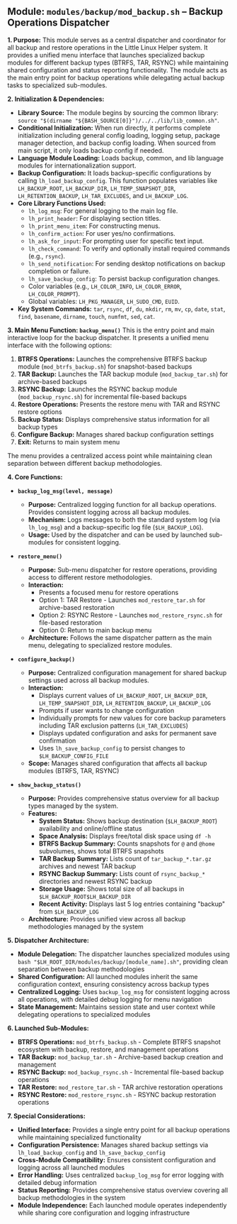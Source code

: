 <!--
File: docs/mod/doc_backup.md
Copyright (c) 2025 maschkef
SPDX-License-Identifier: MIT

This project is part of the 'little-linux-helper' collection.
Licensed under the MIT License. See the LICENSE file in the project root for more information.
-->

## Module: `modules/backup/mod_backup.sh` – Backup Operations Dispatcher

**1. Purpose:**
This module serves as a central dispatcher and coordinator for all backup and restore operations in the Little Linux Helper system. It provides a unified menu interface that launches specialized backup modules for different backup types (BTRFS, TAR, RSYNC) while maintaining shared configuration and status reporting functionality. The module acts as the main entry point for backup operations while delegating actual backup tasks to specialized sub-modules.

**2. Initialization & Dependencies:**
*   **Library Source:** The module begins by sourcing the common library: `source "$(dirname "${BASH_SOURCE[0]}")/../../lib/lib_common.sh"`.
*   **Conditional Initialization:** When run directly, it performs complete initialization including general config loading, logging setup, package manager detection, and backup config loading. When sourced from main script, it only loads backup config if needed.
*   **Language Module Loading:** Loads backup, common, and lib language modules for internationalization support.
*   **Backup Configuration:** It loads backup-specific configurations by calling `lh_load_backup_config`. This function populates variables like `LH_BACKUP_ROOT`, `LH_BACKUP_DIR`, `LH_TEMP_SNAPSHOT_DIR`, `LH_RETENTION_BACKUP`, `LH_TAR_EXCLUDES`, and `LH_BACKUP_LOG`.
*   **Core Library Functions Used:**
    *   `lh_log_msg`: For general logging to the main log file.
    *   `lh_print_header`: For displaying section titles.
    *   `lh_print_menu_item`: For constructing menus.
    *   `lh_confirm_action`: For user yes/no confirmations.
    *   `lh_ask_for_input`: For prompting user for specific text input.
    *   `lh_check_command`: To verify and optionally install required commands (e.g., `rsync`).
    *   `lh_send_notification`: For sending desktop notifications on backup completion or failure.
    *   `lh_save_backup_config`: To persist backup configuration changes.
    *   Color variables (e.g., `LH_COLOR_INFO`, `LH_COLOR_ERROR`, `LH_COLOR_PROMPT`).
    *   Global variables: `LH_PKG_MANAGER`, `LH_SUDO_CMD`, `EUID`.
*   **Key System Commands:** `tar`, `rsync`, `df`, `du`, `mkdir`, `rm`, `mv`, `cp`, `date`, `stat`, `find`, `basename`, `dirname`, `touch`, `numfmt`, `sed`, `cat`.

**3. Main Menu Function: `backup_menu()`**
This is the entry point and main interactive loop for the backup dispatcher. It presents a unified menu interface with the following options:

1. **BTRFS Operations:** Launches the comprehensive BTRFS backup module (`mod_btrfs_backup.sh`) for snapshot-based backups
2. **TAR Backup:** Launches the TAR backup module (`mod_backup_tar.sh`) for archive-based backups
3. **RSYNC Backup:** Launches the RSYNC backup module (`mod_backup_rsync.sh`) for incremental file-based backups
4. **Restore Operations:** Presents the restore menu with TAR and RSYNC restore options
5. **Backup Status:** Displays comprehensive status information for all backup types
6. **Configure Backup:** Manages shared backup configuration settings
0. **Exit:** Returns to main system menu

The menu provides a centralized access point while maintaining clean separation between different backup methodologies.

**4. Core Functions:**

*   **`backup_log_msg(level, message)`**
    *   **Purpose:** Centralized logging function for all backup operations. Provides consistent logging across all backup modules.
    *   **Mechanism:** Logs messages to both the standard system log (via `lh_log_msg`) and a backup-specific log file (`$LH_BACKUP_LOG`).
    *   **Usage:** Used by the dispatcher and can be used by launched sub-modules for consistent logging.

*   **`restore_menu()`**
    *   **Purpose:** Sub-menu dispatcher for restore operations, providing access to different restore methodologies.
    *   **Interaction:** 
        *   Presents a focused menu for restore operations
        *   Option 1: TAR Restore - Launches `mod_restore_tar.sh` for archive-based restoration
        *   Option 2: RSYNC Restore - Launches `mod_restore_rsync.sh` for file-based restoration
        *   Option 0: Return to main backup menu
    *   **Architecture:** Follows the same dispatcher pattern as the main menu, delegating to specialized restore modules.

*   **`configure_backup()`**
    *   **Purpose:** Centralized configuration management for shared backup settings used across all backup modules.
    *   **Interaction:**
        *   Displays current values of `LH_BACKUP_ROOT`, `LH_BACKUP_DIR`, `LH_TEMP_SNAPSHOT_DIR`, `LH_RETENTION_BACKUP`, `LH_BACKUP_LOG`
        *   Prompts if user wants to change configuration
        *   Individually prompts for new values for core backup parameters including TAR exclusion patterns (`LH_TAR_EXCLUDES`)
        *   Displays updated configuration and asks for permanent save confirmation
        *   Uses `lh_save_backup_config` to persist changes to `$LH_BACKUP_CONFIG_FILE`
    *   **Scope:** Manages shared configuration that affects all backup modules (BTRFS, TAR, RSYNC)

*   **`show_backup_status()`**
    *   **Purpose:** Provides comprehensive status overview for all backup types managed by the system.
    *   **Features:**
        *   **System Status:** Shows backup destination (`$LH_BACKUP_ROOT`) availability and online/offline status
        *   **Space Analysis:** Displays free/total disk space using `df -h`
        *   **BTRFS Backup Summary:** Counts snapshots for `@` and `@home` subvolumes, shows total BTRFS snapshots
        *   **TAR Backup Summary:** Lists count of `tar_backup_*.tar.gz` archives and newest TAR backup
        *   **RSYNC Backup Summary:** Lists count of `rsync_backup_*` directories and newest RSYNC backup  
        *   **Storage Usage:** Shows total size of all backups in `$LH_BACKUP_ROOT$LH_BACKUP_DIR`
        *   **Recent Activity:** Displays last 5 log entries containing "backup" from `$LH_BACKUP_LOG`
    *   **Architecture:** Provides unified view across all backup methodologies managed by the system

**5. Dispatcher Architecture:**

*   **Module Delegation:** The dispatcher launches specialized modules using `bash "$LH_ROOT_DIR/modules/backup/[module_name].sh"`, providing clean separation between backup methodologies
*   **Shared Configuration:** All launched modules inherit the same configuration context, ensuring consistency across backup types
*   **Centralized Logging:** Uses `backup_log_msg` for consistent logging across all operations, with detailed debug logging for menu navigation
*   **State Management:** Maintains session state and user context while delegating operations to specialized modules

**6. Launched Sub-Modules:**

*   **BTRFS Operations:** `mod_btrfs_backup.sh` - Complete BTRFS snapshot ecosystem with backup, restore, and management operations
*   **TAR Backup:** `mod_backup_tar.sh` - Archive-based backup creation and management
*   **RSYNC Backup:** `mod_backup_rsync.sh` - Incremental file-based backup operations  
*   **TAR Restore:** `mod_restore_tar.sh` - TAR archive restoration operations
*   **RSYNC Restore:** `mod_restore_rsync.sh` - RSYNC backup restoration operations

**7. Special Considerations:**

*   **Unified Interface:** Provides a single entry point for all backup operations while maintaining specialized functionality
*   **Configuration Persistence:** Manages shared backup settings via `lh_load_backup_config` and `lh_save_backup_config`
*   **Cross-Module Compatibility:** Ensures consistent configuration and logging across all launched modules
*   **Error Handling:** Uses centralized `backup_log_msg` for error logging with detailed debug information
*   **Status Reporting:** Provides comprehensive status overview covering all backup methodologies in the system
*   **Module Independence:** Each launched module operates independently while sharing core configuration and logging infrastructure